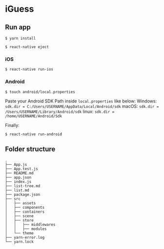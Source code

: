 # iGuess

## Run app

`$ yarn install`

`$ react-native eject`

### iOS

`$ react-native run-ios`

### Android

`$ touch android/local.properties`

Paste your Android SDK Path inside `local.properties` like below:
Windows: `sdk.dir = C:/Users/USERNAME/AppData/Local/Android/sdk`
macOS: `sdk.dir = /Users/USERNAME/Library/Android/sdk`
linux: `sdk.dir = /home/USERNAME/Android/Sdk`

Finally:

`$ react-native run-android`

## Folder structure


```
.
├── App.js
├── App.test.js
├── README.md
├── app.json
├── index.js
├── list-tree.md
├── list.md
├── package.json
├── src
│   ├── assets
│   ├── components
│   ├── containers
│   ├── scene
│   ├── store
│   │   ├── middlewares
│   │   ├── modules
│   └── theme
├── yarn-error.log
└── yarn.lock
```
